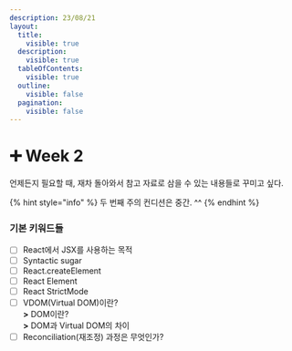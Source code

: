 ```yaml
---
description: 23/08/21
layout:
  title:
    visible: true
  description:
    visible: true
  tableOfContents:
    visible: true
  outline:
    visible: false
  pagination:
    visible: false
---
```


# ➕ Week 2

언제든지 필요할 때, 재차 돌아와서 참고 자료로 삼을 수 있는 내용들로 꾸미고 싶다.

{% hint style="info" %}
두 번째 주의 컨디션은 중간. ^^
{% endhint %}



### 기본 키워드들

* [ ] React에서 JSX를 사용하는 목적
* [ ] Syntactic sugar
* [ ] React.createElement
* [ ] React Element
* [ ] React StrictMode
* [ ] VDOM(Virtual DOM)이란?\
  **>** DOM이란?\
  **>** DOM과 Virtual DOM의 차이
* [ ] Reconciliation(재조정) 과정은 무엇인가?
